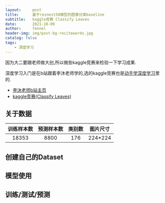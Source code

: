 ```yaml
---
layout:     post
title:      基于resnest50模型的图像分类baseline
subtitle:   kaggle竞赛 Classify Leaves
date:       2021-10-09
author:     fennel
header-img: img/post-bg-recitewords.jpg
catalog: false
tags:
    - 深度学习
---
```


因为大二要跟老师做大创,所以做些kaggle竞赛来检验一下学习成果.

深度学习入门是在b站跟着李沐老师学的,选的kaggle竞赛也是[动手学深度学习](https://zh-v2.d2l.ai/index.html)里的.
- [李沐老师b站主页](https://space.bilibili.com/1567748478/?spm_id_from=333.999.0.0)
- [kaggle竞赛(Classify Leaves)](https://www.kaggle.com/c/classify-leaves)

## 关于数据
| 训练样本数 | 预测样本数 | 类别数 | 图片尺寸 |
| :---: | :---: | :---: | :----: |
| 18353 | 8800 | 176 | 224*224 |

## 创建自己的Dataset

## 模型使用

## 训练/测试/预测
